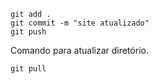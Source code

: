 ```
git add .
git commit -m "site atualizado"
git push
```

Comando para atualizar diretório.
```
git pull
```